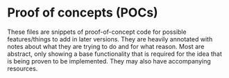 # Proof of concepts (POCs)

These files are snippets of proof-of-concept code for possible features/things to add in later 
versions. They are heavily annotated with notes about what they are trying to do and for what reason.
Most are abstract, only showing a base functionality that is required for the idea that is being proven
to be implemented. They may also have accompanying resources.
